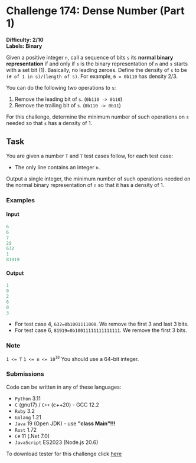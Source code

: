 # Challenge 174: Dense Number (Part 1)

**Difficulty: 2/10  
Labels: Binary**

Given a positive integer `n`, call a sequence of bits `s` its **normal binary representation** if and only if `s` is the binary representation of `n` and `s` starts with a set bit (1). Basically, no leading zeroes.
Define the density of `s` to be `(# of 1 in s)/(length of s)`. For example, `6 = 0b110` has density 2/3.

You can do the following two operations to `s`:

1. Remove the leading bit of `s`. (`0b110 -> 0b10`)
2. Remove the trailing bit of `s`. (`0b110 -> 0b11`)

For this challenge, determine the minimum number of such operations on `s` needed so that `s` has a density of 1.

## Task

You are given a number `T` and `T` test cases follow, for each test case:

- The only line contains an integer `n`.

Output a single integer, the minimum number of such operations needed on the normal binary representation of `n` so that it has a density of 1.

### Examples

#### Input

```rust
6
6
7
29
632
1
81919
```

#### Output

```rust
1
0
2
6
0
3
```

- For test case 4, `632=0b1001111000`. We remove the first 3 and last 3 bits.
- For test case 6, `81919=0b10011111111111111`. We remove the first 3 bits.

### Note

`1 <= T`
`1 <= n <= 10`<sup>`18`</sup>
You should use a 64-bit integer.

### Submissions

Code can be written in any of these languages:

- `Python` 3.11
- `C` (gnu17) / `C++` (c++20) - GCC 12.2
- `Ruby` 3.2
- `Golang` 1.21
- `Java` 19 (Open JDK) - use ****"class Main"!!!****
- `Rust` 1.72
- `C#` 11 (.Net 7.0)
- `JavaScript` ES2023 (Node.js 20.6)

To download tester for this challenge click [here](https://downgit.github.io/#/home?url=https://github.com/Pomroka/TWT_Challenges_Tester/tree/main/Challenge_174)
